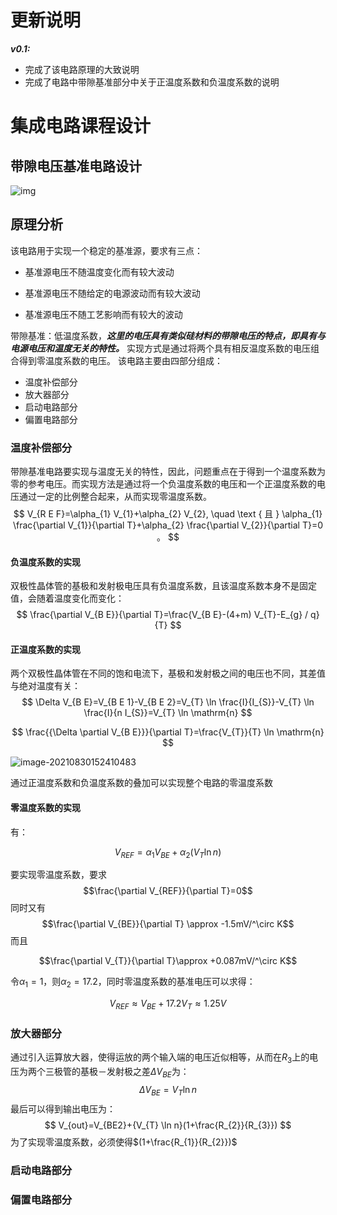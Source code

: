 # 更新说明
***v0.1:***
- 完成了该电路原理的大致说明
- 完成了电路中带隙基准部分中关于正温度系数和负温度系数的说明


# 集成电路课程设计

## 带隙电压基准电路设计

![img](file:///C:/Users/jxx/AppData/Local/Temp/msohtmlclip1/01/clip_image002.png)

## 原理分析

该电路用于实现一个稳定的基准源，要求有三点：

- 基准源电压不随温度变化而有较大波动

- 基准源电压不随给定的电源波动而有较大波动

- 基准源电压不随工艺影响而有较大的波动

带隙基准：低温度系数，***这里的电压具有类似硅材料的带隙电压的特点，即具有与电源电压和温度无关的特性。*** 实现方式是通过将两个具有相反温度系数的电压组合得到零温度系数的电压。
该电路主要由四部分组成：
-  温度补偿部分
-  放大器部分
- 启动电路部分
- 偏置电路部分

### 温度补偿部分

带隙基准电路要实现与温度无关的特性，因此，问题重点在于得到一个温度系数为零的参考电压。而实现方法是通过将一个负温度系数的电压和一个正温度系数的电压通过一定的比例整合起来，从而实现零温度系数。
$$
V_{R E F}=\alpha_{1} V_{1}+\alpha_{2} V_{2}, \quad \text { 且 } \alpha_{1} \frac{\partial V_{1}}{\partial T}+\alpha_{2} \frac{\partial V_{2}}{\partial T}=0 。
$$

#### 负温度系数的实现

双极性晶体管的基极和发射极电压具有负温度系数，且该温度系数本身不是固定值，会随着温度变化而变化：
$$
\frac{\partial V_{B E}}{\partial T}=\frac{V_{B E}-(4+m) V_{T}-E_{g} / q}{T}
$$

#### 正温度系数的实现

两个双极性晶体管在不同的饱和电流下，基极和发射极之间的电压也不同，其差值与绝对温度有关：
$$
\Delta V_{B E}=V_{B E 1}-V_{B E 2}=V_{T} \ln \frac{I}{I_{S}}-V_{T} \ln \frac{I}{n I_{S}}=V_{T} \ln \mathrm{n}
$$

$$
\frac{{\Delta \partial V_{B E}}}{\partial T}=\frac{V_{T}}{T} \ln \mathrm{n}
$$

![image-20210830152410483](C:\Users\jxx\AppData\Roaming\Typora\typora-user-images\image-20210830152410483.png)

通过正温度系数和负温度系数的叠加可以实现整个电路的零温度系数

#### 零温度系数的实现

有：

$$
V_{REF}=\alpha_{1} V_{BE}+\alpha_{2} (V_{T} \ln n)
$$

要实现零温度系数，要求$$\frac{\partial V_{REF}}{\partial T}=0$$同时又有$$\frac{\partial V_{BE}}{\partial T} \approx -1.5mV/^\circ K$$
而且

$$\frac{\partial V_{T}}{\partial T}\approx +0.087mV/^\circ K$$

令$\alpha_{1}=1$，则$\alpha_{2}=17.2$，同时零温度系数的基准电压可以求得：

$$
V_{REF}\approx V_{BE}+17.2V_{T}
\approx 1.25V
$$

### 放大器部分

通过引入运算放大器，使得运放的两个输入端的电压近似相等，从而在$R_{3}$上的电压为两个三极管的基极－发射极之差$\Delta V_{BE}$为：
$$
\Delta V_{BE}=V_{T} \ln n
$$
最后可以得到输出电压为：
$$
V_{out}=V_{BE2}+{V_{T} \ln n}(1+\frac{R_{2}}{R_{3}})
$$
为了实现零温度系数，必须使得$(1+\frac{R_{1}}{R_{2}})$

### 启动电路部分

### 偏置电路部分

